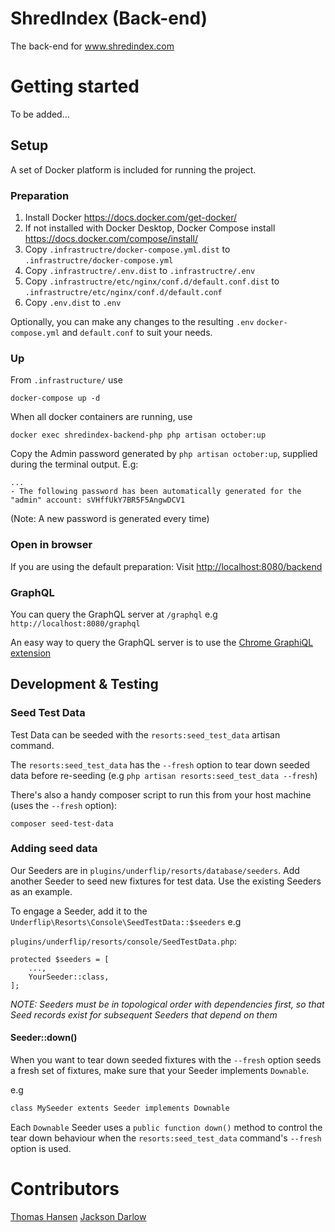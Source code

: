 # ShredIndex (Back-end)
The back-end for www.shredindex.com

# Getting started

To be added...

## Setup

A set of Docker platform is included for running the project.

### Preparation

1. Install Docker https://docs.docker.com/get-docker/
2. If not installed with Docker Desktop, Docker Compose install https://docs.docker.com/compose/install/
3. Copy `.infrastructre/docker-compose.yml.dist` to `.infrastructre/docker-compose.yml`
4. Copy `.infrastructre/.env.dist` to `.infrastructre/.env`
5. Copy `.infrastructre/etc/nginx/conf.d/default.conf.dist` to `.infrastructre/etc/nginx/conf.d/default.conf`
6. Copy `.env.dist` to `.env`

Optionally, you can make any changes to the resulting `.env` `docker-compose.yml` and `default.conf` to suit your needs.

### Up

From `.infrastructure/` use

```
docker-compose up -d
```

When all docker containers are running, use

```
docker exec shredindex-backend-php php artisan october:up
```

Copy the Admin password generated by `php artisan october:up`, supplied during the terminal output. E.g:

```
...
- The following password has been automatically generated for the "admin" account: sVHffUkY7BR5F5AngwDCV1
```

(Note: A new password is generated every time)

### Open in browser

If you are using the default preparation: Visit [http://localhost:8080/backend](http://localhost:8080/backend)

### GraphQL

You can query the GraphQL server at `/graphql` e.g `http://localhost:8080/graphql`

An easy way to query the GraphQL server is to use the [Chrome GraphiQL extension](https://chrome.google.com/webstore/detail/graphiql-extension/jhbedfdjpmemmbghfecnaeeiokonjclb)

## Development & Testing

### Seed Test Data

Test Data can be seeded with the `resorts:seed_test_data` artisan command.

The `resorts:seed_test_data` has the `--fresh` option to tear down seeded data before re-seeding (e.g `php artisan resorts:seed_test_data --fresh`)

There's also a handy composer script to run this from your host machine (uses the `--fresh` option):

```
composer seed-test-data
```

### Adding seed data

Our Seeders are in `plugins/underflip/resorts/database/seeders`. Add another Seeder to seed new fixtures for test data. Use the existing Seeders as an example.

To engage a Seeder, add it to the `Underflip\Resorts\Console\SeedTestData::$seeders` e.g

`plugins/underflip/resorts/console/SeedTestData.php`:
```
protected $seeders = [
    ...,
    YourSeeder::class,
];
```

_NOTE: Seeders must be in topological order with dependencies first, so that Seed records exist for subsequent Seeders that depend on them_

#### Seeder::down()

When you want to tear down seeded fixtures with the `--fresh` option seeds a fresh set of fixtures, make sure that your Seeder implements `Downable`.

e.g

```markdown
class MySeeder extents Seeder implements Downable
```

Each `Downable` Seeder uses a `public function down()` method to control the tear down behaviour when the `resorts:seed_test_data` command's `--fresh` option is used.

# Contributors

[Thomas Hansen](https://github.com/krank3n)
[Jackson Darlow](https://github.com/jakxnz)
